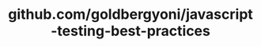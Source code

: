 ---
layout: post
title: github.com/goldbergyoni/javascript-testing-best-practices
categories: link
tags: [انگلیسی, برنامه‌نویسی]
---